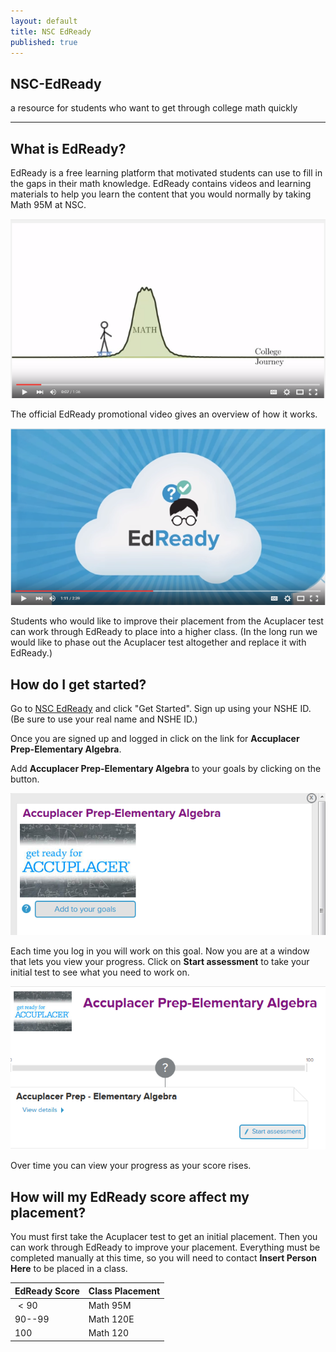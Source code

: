 ```yaml
---
layout: default
title: NSC EdReady
published: true
---
```



<section>
        <div id="title">
          <h1>NSC-EdReady</h1>
          <p>a resource for students who want to get through college math quickly</p>
          <hr>
        </div>
</section>
<p></p>

## What is EdReady?

EdReady is a free learning platform that motivated students can use to fill in the gaps in their math knowledge. EdReady contains videos and learning materials to help you learn the content that you would normally by taking Math 95M at NSC. 

[![EdReady video by NSC](images/EdReadyVideo.PNG)](https://youtu.be/G4vll_wvC88)

The official EdReady promotional video gives an overview of how it works.

[![EdReady Promo Video](images/EdReadyExplanationVideo.PNG)](https://youtu.be/12Ef3IdghgA)

Students who would like to improve their placement from the Acuplacer test can work through EdReady to place into a higher class. (In the long run we would like to phase out the Acuplacer test altogether and replace it with EdReady.)

## How do I get started?

Go to [NSC EdReady](https://nsc.edready.org/home) and click "Get Started". Sign up using your NSHE ID. (Be sure to use your real name and NSHE ID.)

Once you are signed up and logged in click on the link for __Accuplacer Prep-Elementary Algebra__.

Add __Accuplacer Prep-Elementary Algebra__ to your goals by clicking on the button. 

![Add Goal](images/EdReadyAddGoal.PNG)

Each time you log in you will work on this goal. Now you are at a window that lets you view your progress. Click on __Start assessment__ to take your initial test to see what you need to work on. 

![Start Assessment](images/EdReadyStartAssessment.PNG)

Over time you can view your progress as your score rises.

## How will my EdReady score affect my placement?

You must first take the Acuplacer test to get an initial placement. Then you can work through EdReady to improve your placement. Everything must be completed manually at this time, so you will need to contact __Insert Person Here__ to be placed in a class.

| EdReady Score 	| Class Placement 	|
|---------------	|-----------------	|
| $<90$         	| Math 95M        	|
| $90$--$99$    	| Math 120E       	|
| $100$         	| Math 120        	|



